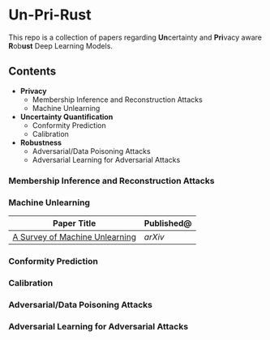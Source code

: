 # Un-Pri-Rust

This repo is a collection of papers regarding **Un**certainty and **Pri**vacy aware **R**ob**ust** Deep Learning Models.

## Contents

- **Privacy**
  - Membership Inference and Reconstruction Attacks
  - Machine Unlearning
- **Uncertainty Quantification**
  - Conformity Prediction
  - Calibration
- **Robustness**
  - Adversarial/Data Poisoning Attacks
  - Adversarial Learning for Adversarial Attacks

### Membership Inference and Reconstruction Attacks


### Machine Unlearning

| **Paper Title** | **Published@** |
| --------------- | -------------- |
| [A Survey of Machine Unlearning](https://arxiv.org/abs/2209.02299) | _arXiv_ |

### Conformity Prediction


### Calibration


### Adversarial/Data Poisoning Attacks



### Adversarial Learning for Adversarial Attacks